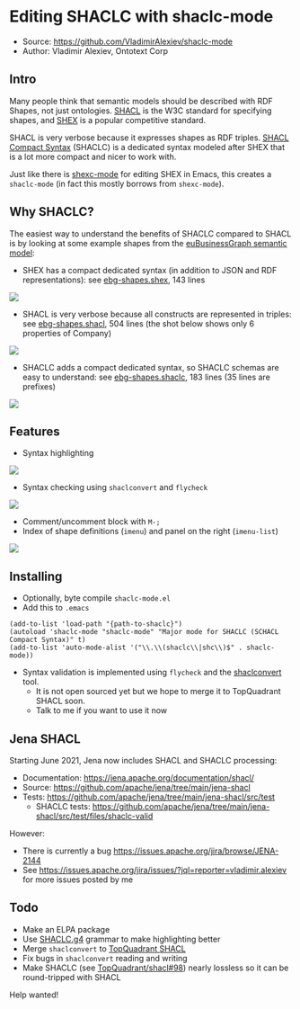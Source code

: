 # Editing SHACLC with shaclc-mode

- Source: https://github.com/VladimirAlexiev/shaclc-mode
- Author: Vladimir Alexiev, Ontotext Corp

## Intro

Many people think that semantic models should be described with RDF Shapes, not just ontologies.
[SHACL](https://www.w3.org/TR/shacl/) is the W3C standard for specifying shapes, and [SHEX](http://shex.io/) is a popular competitive standard.

SHACL is very verbose because it expresses shapes as RDF triples.
[SHACL Compact Syntax](https://w3c.github.io/shacl/shacl-compact-syntax/) (SHACLC) is a dedicated syntax modeled after SHEX that is a lot more compact and nicer to work with.

Just like there is [shexc-mode](https://github.com/ericprud/shexc-mode-for-emacs) for editing SHEX in Emacs,
this creates a `shaclc-mode` (in fact this mostly borrows from `shexc-mode`).

## Why SHACLC?

The easiest way to understand the benefits of SHACLC compared to SHACL is by looking at some example shapes from the [euBusinessGraph semantic model](https://github.com/euBusinessGraph/eubg-data/tree/master/model):

- SHEX has a compact dedicated syntax (in addition to JSON and RDF representations): see [ebg-shapes.shex](ebg-shapes.shex), 143 lines

![](ebg-shex.png)

- SHACL is very verbose because all constructs are represented in triples: see [ebg-shapes.shacl](ebg-shapes.shacl), 504 lines (the shot below shows only 6 properties of Company)

![](ebg-shacl.png)

- SHACLC adds a compact dedicated syntax, so SHACLC schemas are easy to understand: see [ebg-shapes.shaclc](ebg-shapes.shaclc), 183 lines (35 lines are prefixes)

![](ebg-shaclc.png)

## Features

- Syntax highlighting

![](shaclc-schema.png)

- Syntax checking using `shaclconvert` and `flycheck`

![](shaclc-flyCheck-validation.png)

- Comment/uncomment block with `M-;`
- Index of shape definitions (`imenu`) and panel on the right (`imenu-list`)

![](shaclc-imenuList.png)

## Installing

- Optionally, byte compile `shaclc-mode.el`
- Add this to `.emacs`

```elisp
(add-to-list 'load-path "{path-to-shaclc}")
(autoload 'shaclc-mode "shaclc-mode" "Major mode for SHACLC (SCHACL Compact Syntax)" t)
(add-to-list 'auto-mode-alist '("\\.\\(shaclc\\|shc\\)$" . shaclc-mode))
```

- Syntax validation is implemented using `flycheck` and the [shaclconvert](https://gitlab.ontotext.com/yasen.marinov/shaclconvert) tool.
  - It is not open sourced yet but we hope to merge it to TopQuadrant SHACL soon.
  - Talk to me if you want to use it now

## Jena SHACL

Starting June 2021, Jena now includes SHACL and SHACLC processing:
- Documentation: https://jena.apache.org/documentation/shacl/
- Source: https://github.com/apache/jena/tree/main/jena-shacl
- Tests: https://github.com/apache/jena/tree/main/jena-shacl/src/test
  - SHACLC tests: https://github.com/apache/jena/tree/main/jena-shacl/src/test/files/shaclc-valid

However:
- There is currently a bug https://issues.apache.org/jira/browse/JENA-2144
- See https://issues.apache.org/jira/issues/?jql=reporter=vladimir.alexiev for more issues posted by me

## Todo

- Make an ELPA package
- Use [SHACLC.g4](https://github.com/w3c/shacl/blob/master/shacl-compact-syntax/SHACLC.g4) grammar to make highlighting better
- Merge `shaclconvert` to [TopQuadrant SHACL](https://github.com/TopQuadrant/shacl/)
- Fix bugs in `shaclconvert` reading and writing
- Make SHACLC (see [TopQuadrant/shacl#98](https://github.com/TopQuadrant/shacl/issues/98)) nearly lossless so it can be round-tripped with SHACL

Help wanted!

